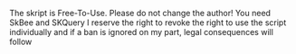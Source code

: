 The skript is Free-To-Use. Please do not change the author!
You need SkBee and SKQuery
I reserve the right to revoke the right to use the script individually and if a ban is ignored on my part, legal consequences will follow

